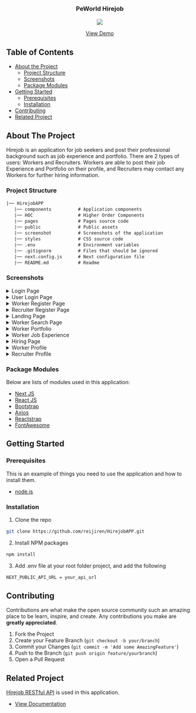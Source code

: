 <br />
<p align="center">

  <h3 align="center">PeWorld Hirejob</h3>
  <p align="center">
    <image align="center" width="200" src='./public/hirejob_logo.png' />
  </p>
  <p align="center">
    <a href="https://hirejob-rhefrz.vercel.app">View Demo</a>
  </p>
</p>



<!-- TABLE OF CONTENTS -->
## Table of Contents

* [About the Project](#about-the-project)
  * [Project Structure](#project-structure)
  * [Screenshots](#screenshots)
  * [Package Modules](#package-modules)
* [Getting Started](#getting-started)
  * [Prerequisites](#prerequisites)
  * [Installation](#installation)
* [Contributing](#contributing)
* [Related Project](#related-project)



<!-- ABOUT THE PROJECT -->
## About The Project


Hirejob is an application for job seekers and post their professional background such as job experience and portfolio. There are 2 types of users: Workers and Recruiters. Workers are able to post their job Experience and Portfolio on their profile, and Recruiters may contact any Workers for further hiring information.


### Project Structure
```
|── HirejobAPP
   |── components          # Application components
   |── HOC                 # Higher Order Components
   |── pages               # Pages source code
   |── public              # Public assets
   |── screenshot          # Screenshots of the application
   |── styles              # CSS source code
   |── .env                # Environment variables
   |── .gitignore          # Files that should be ignored
   |── next.config.js      # Next configuration file
   |── README.md           # Readme
```

### Screenshots
<details>
  <summary>
    Login Page
  </summary>
<img src="/screenshot/login.png" alt="login" />
</details>

<details>
  <summary>
    User Login Page
  </summary>
<img src="/screenshot/login_pekerja.png" alt="login user" />
</details>

<details>
  <summary>
    Worker Register Page
  </summary>
<img src="/screenshot/register_pekerja.png" alt="worker register" />
</details>

<details>
  <summary>
    Recruiter Register Page
  </summary>
<img src="/screenshot/register_perekrut.png" alt="recruiter register" />
</details>

<details>
  <summary>
    Landing Page
  </summary>
<img src="/screenshot/landing.png" alt="landing" />
</details>

<details>
  <summary>
    Worker Search Page
  </summary>
<img src="/screenshot/search_pekerja.png" alt="search worker" />
</details>

<details>
  <summary>
    Worker Portfolio
  </summary>
<img src="/screenshot/portofolio.png" alt="portfolio" />
</details>

<details>
  <summary>
    Worker Job Experience
  </summary>
<img src="/screenshot/pengalaman.png" alt="job experience" />
</details>

<details>
  <summary>
    Hiring Page
  </summary>
<img src="/screenshot/hiring.png" alt="hiring" />
</details>

<details>
  <summary>
    Worker Profile
  </summary>
<img src="/screenshot/profil_pekerja.png" alt="worker profile" />
</details>

<details>
  <summary>
    Recruiter Profile
  </summary>
<img src="/screenshot/profil_perekrut.png" alt="recruiter profile" />
</details>

### Package Modules

Below are lists of modules used in this application:

* [Next JS](https://nextjs.org/)
* [React JS](https://reactjs.org/)
* [Bootstrap](https://getbootstrap.com/)
* [Axios](https://axios-http.com/)
* [Reactstrap](https://reactstrap.github.io)
* [FontAwesome](https://fontawesome.com)


<!-- GETTING STARTED -->
## Getting Started

### Prerequisites

This is an example of things you need to use the application and how to install them.

* [node.js](https://nodejs.org/en/download/)

### Installation

1. Clone the repo
```sh
git clone https://github.com/reijiren/HirejobAPP.git
```
2. Install NPM packages
```sh
npm install
```
3. Add .env file at your root folder project, and add the following
```sh
NEXT_PUBLIC_API_URL = your_api_url

```

<!-- CONTRIBUTING -->
## Contributing

Contributions are what make the open source community such an amazing place to be learn, inspire, and create. Any contributions you make are **greatly appreciated**.

1. Fork the Project
2. Create your Feature Branch (`git checkout -b your/branch`)
3. Commit your Changes (`git commit -m 'Add some AmazingFeature'`)
4. Push to the Branch (`git push origin feature/yourbranch`)
5. Open a Pull Request


<!-- RELATED PROJECT -->
## Related Project
[Hirejob RESTful API](https://hirejob-rhefrz.up.railway.app) is used in this application.
* [View Documentation](https://github.com/reijiren/HirejobAPI)
